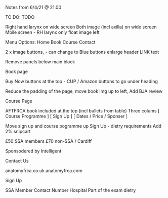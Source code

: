 Notes from 6/4/21 @ 21.00

TO DO: TODO

Right hand larynx on wide screen
Both image (incl axilla) on wide screen
Mbile screen - RH larynx only
float image left

Menu Options:
Home
Book
Course
Contact

2 x image buttons, - can change to Blue buttons
enlarge header LINK text

Remove panels below main block

Book page

Buy Now buttons at the top - CUP / Amazon
buttons to go under heading

Reduce the padding of the page, move book img up to left,
Add BJA review

Course Page

AFTFRCA book included at the top
(incl bullets from table)
Three colums
[ Course Programme ] [ Sign Up ] [ Dates / Price / Sponser ]

Move sign up and course pogramme up
Sign Up - dietry requirements
Add 2% snipcart

£50 SSA members
£70 non-SSA / Cardiff

Sponsodered by Intelligent

Contact Us

anatomyfrca.co.uk
anatomyfrca.com

Sign Up

SSA Member
Contact Number
Hospital
Part of the exam
dietry
